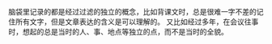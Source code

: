 脑袋里记录的都是经过过滤的独立的概念，比如背课文时，总是很难一字不差的记住所有文字，但是文章表达的含义是可以理解的。
又比如经过多年，在会议往事时，想起的总是当时的人、事、地点等独立的点，而不是当时的全貌。
